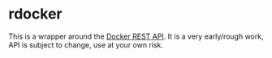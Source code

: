 # rdocker

This is a wrapper around the [Docker REST API](https://docs.docker.com/engine/reference/api/docker_remote_api/). It is a very early/rough work, API is subject to change, use at your own risk.